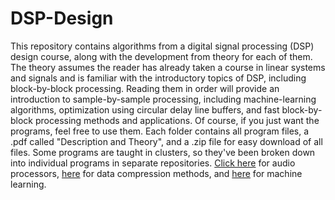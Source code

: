# DSP-Design
This repository contains algorithms from a digital signal processing (DSP) design course, along with the development from theory for each of them. The theory assumes the reader has already taken a course in linear systems and signals and is familiar with the introductory topics of DSP, including block-by-block processing. Reading them in order will provide an introduction to sample-by-sample processing, including machine-learning algorithms, optimization using circular delay line buffers, and fast block-by-block processing methods and applications. Of course, if you just want the programs, feel free to use them. Each folder contains all program files, a .pdf called "Description and Theory", and a .zip file for easy download of all files. Some programs are taught in clusters, so they've been broken down into individual programs in separate repositories. [Click here](https://github.com/QuantumAudio/Digital-Audio-Processors) for audio processors, [here](https://github.com/QuantumAudio/Data-Compression) for data compression methods, and [here](https://github.com/QuantumAudio/Introduction-to-Machine-Learning) for machine learning.
